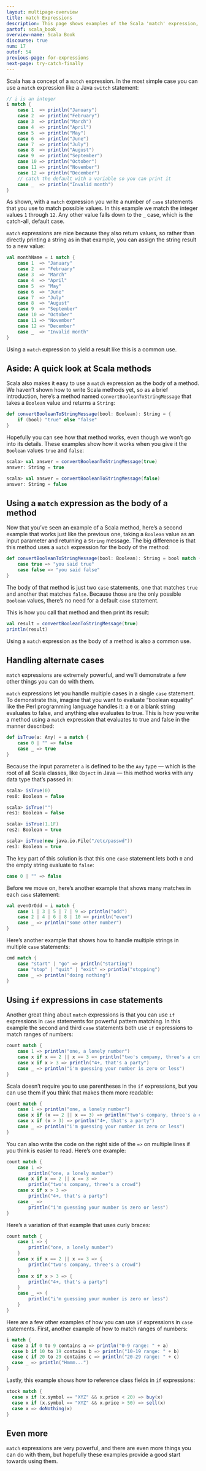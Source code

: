 ```yaml
---
layout: multipage-overview
title: match Expressions
description: This page shows examples of the Scala 'match' expression, including how to write match/case expressions.
partof: scala_book
overview-name: Scala Book
discourse: true
num: 17
outof: 54
previous-page: for-expressions
next-page: try-catch-finally
---
```



Scala has a concept of a `match` expression. In the most simple case you can use a `match` expression like a Java `switch` statement:

```scala
// i is an integer
i match {
    case 1  => println("January")
    case 2  => println("February")
    case 3  => println("March")
    case 4  => println("April")
    case 5  => println("May")
    case 6  => println("June")
    case 7  => println("July")
    case 8  => println("August")
    case 9  => println("September")
    case 10 => println("October")
    case 11 => println("November")
    case 12 => println("December")
    // catch the default with a variable so you can print it
    case _  => println("Invalid month")
}
```

As shown, with a `match` expression you write a number of `case` statements that you use to match possible values. In this example we match the integer values `1` through `12`. Any other value falls down to the `_` case, which is the catch-all, default case.

`match` expressions are nice because they also return values, so rather than directly printing a string as in that example, you can assign the string result to a new value:

```scala
val monthName = i match {
    case 1  => "January"
    case 2  => "February"
    case 3  => "March"
    case 4  => "April"
    case 5  => "May"
    case 6  => "June"
    case 7  => "July"
    case 8  => "August"
    case 9  => "September"
    case 10 => "October"
    case 11 => "November"
    case 12 => "December"
    case _  => "Invalid month"
}
```

Using a `match` expression to yield a result like this is a common use.



## Aside: A quick look at Scala methods

Scala also makes it easy to use a `match` expression as the body of a method. We haven’t shown how to write Scala methods yet, so as a brief introduction, here’s a method named `convertBooleanToStringMessage` that takes a `Boolean` value and returns a `String`:

```scala
def convertBooleanToStringMessage(bool: Boolean): String = {
    if (bool) "true" else "false"        
}
```

Hopefully you can see how that method works, even though we won’t go into its details. These examples show how it works when you give it the `Boolean` values `true` and `false`:

```scala
scala> val answer = convertBooleanToStringMessage(true)
answer: String = true

scala> val answer = convertBooleanToStringMessage(false)
answer: String = false
```



## Using a `match` expression as the body of a method

Now that you’ve seen an example of a Scala method, here’s a second example that works just like the previous one, taking a `Boolean` value as an input parameter and returning a `String` message. The big difference is that this method uses a `match` expression for the body of the method:

```scala
def convertBooleanToStringMessage(bool: Boolean): String = bool match {
    case true => "you said true"
    case false => "you said false"
}
```

The body of that method is just two `case` statements, one that matches `true` and another that matches `false`. Because those are the only possible `Boolean` values, there’s no need for a default `case` statement.

This is how you call that method and then print its result:

```scala
val result = convertBooleanToStringMessage(true)
println(result)
```

Using a `match` expression as the body of a method is also a common use.



## Handling alternate cases

`match` expressions are extremely powerful, and we’ll demonstrate a few other things you can do with them.

`match` expressions let you handle multiple cases in a single `case` statement. To demonstrate this, imagine that you want to evaluate “boolean equality” like the Perl programming language handles it: a `0` or a blank string evaluates to false, and anything else evaluates to true. This is how you write a method using a `match` expression that evaluates to true and false in the manner described:

```scala
def isTrue(a: Any) = a match {
    case 0 | "" => false
    case _ => true
}
```

Because the input parameter `a` is defined to be the `Any` type — which is the root of all Scala classes, like `Object` in Java — this method works with any data type that’s passed in:

```scala
scala> isTrue(0)
res0: Boolean = false

scala> isTrue("")
res1: Boolean = false

scala> isTrue(1.1F)
res2: Boolean = true

scala> isTrue(new java.io.File("/etc/passwd"))
res3: Boolean = true
```

The key part of this solution is that this one `case` statement lets both `0` and the empty string evaluate to `false`:

```scala
case 0 | "" => false
```

Before we move on, here’s another example that shows many matches in each `case` statement:

```scala
val evenOrOdd = i match {
    case 1 | 3 | 5 | 7 | 9 => println("odd")
    case 2 | 4 | 6 | 8 | 10 => println("even")
    case _ => println("some other number")
}
```

Here’s another example that shows how to handle multiple strings in multiple `case` statements:

```scala
cmd match {
    case "start" | "go" => println("starting")
    case "stop" | "quit" | "exit" => println("stopping")
    case _ => println("doing nothing")
}
```



## Using `if` expressions in `case` statements

Another great thing about `match` expressions is that you can use `if` expressions in `case` statements for powerful pattern matching. In this example the second and third `case` statements both use `if` expressions to match ranges of numbers:

```scala
count match {
    case 1 => println("one, a lonely number")
    case x if x == 2 || x == 3 => println("two's company, three's a crowd")
    case x if x > 3 => println("4+, that's a party")
    case _ => println("i'm guessing your number is zero or less")
}
```

Scala doesn’t require you to use parentheses in the `if` expressions, but you can use them if you think that makes them more readable:

```scala
count match {
    case 1 => println("one, a lonely number")
    case x if (x == 2 || x == 3) => println("two's company, three's a crowd")
    case x if (x > 3) => println("4+, that's a party")
    case _ => println("i'm guessing your number is zero or less")
}
```

You can also write the code on the right side of the `=>` on multiple lines if you think is easier to read. Here’s one example:

```scala
count match {
    case 1 => 
        println("one, a lonely number")
    case x if x == 2 || x == 3 => 
        println("two's company, three's a crowd")
    case x if x > 3 => 
        println("4+, that's a party")
    case _ => 
        println("i'm guessing your number is zero or less")
}
```

Here’s a variation of that example that uses curly braces:

```scala
count match {
    case 1 => {
        println("one, a lonely number")
    }
    case x if x == 2 || x == 3 => {
        println("two's company, three's a crowd")
    }
    case x if x > 3 => {
        println("4+, that's a party")
    }
    case _ => {
        println("i'm guessing your number is zero or less")
    }
}
```

Here are a few other examples of how you can use `if` expressions in `case` statements. First, another example of how to match ranges of numbers:

```scala
i match {
  case a if 0 to 9 contains a => println("0-9 range: " + a)
  case b if 10 to 19 contains b => println("10-19 range: " + b)
  case c if 20 to 29 contains c => println("20-29 range: " + c)
  case _ => println("Hmmm...")
}
```

Lastly, this example shows how to reference class fields in `if` expressions:

```scala
stock match {
  case x if (x.symbol == "XYZ" && x.price < 20) => buy(x)
  case x if (x.symbol == "XYZ" && x.price > 50) => sell(x)
  case x => doNothing(x)
}
```


## Even more

`match` expressions are very powerful, and there are even more things you can do with them, but hopefully these examples provide a good start towards using them.








